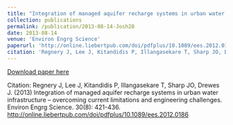 ```yaml
---
title: "Integration of managed aquifer recharge systems in urban water infrastructure – overcoming current limitations and engineering challenges"
collection: publications
permalink: /publication/2013-08-14-Josh28
date: 2013-08-14
venue: 'Environ Engrg Science'
paperurl: 'http://online.liebertpub.com/doi/pdfplus/10.1089/ees.2012.0186'
citation: 'Regnery J, Lee J, Kitandidis P, Illangasekare T, Sharp JO, Drewes J. (2013) Integration of managed aquifer recharge systems in urban water infrastructure – overcoming current limitations and engineering challenges. Environ Engrg Science. 30(8): 421-436. http://online.liebertpub.com/doi/pdfplus/10.1089/ees.2012.0186'
---
```


<a href='http://online.liebertpub.com/doi/pdfplus/10.1089/ees.2012.0186'>Download paper here</a>

Citation: Regnery J, Lee J, Kitandidis P, Illangasekare T, Sharp JO, Drewes J. (2013) Integration of managed aquifer recharge systems in urban water infrastructure – overcoming current limitations and engineering challenges. Environ Engrg Science. 30(8): 421-436. http://online.liebertpub.com/doi/pdfplus/10.1089/ees.2012.0186